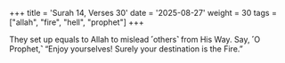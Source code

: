 +++
title = 'Surah 14, Verses 30'
date = '2025-08-27'
weight = 30
tags = ["allah", "fire", "hell", "prophet"]
+++

They set up equals to Allah to mislead ˹others˺ from His Way. Say, ˹O Prophet,˺ “Enjoy yourselves! Surely your destination is the Fire.”